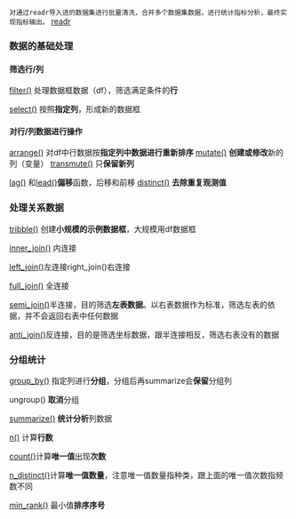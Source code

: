 `对通过readr导入进的数据集进行批量清洗，合并多个数据集数据，进行统计指标分析，最终实现指标输出。`
[readr](readr.md)

### 数据的基础处理
#### 筛选行/列
[filter()](dplyr/.md) 处理数据框数据（df），筛选满足条件的**行**

[select()](dplyr/.md) 按照**指定列**，形成新的数据框

#### 对行/列数据进行操作
[arrange()](dplyr/arrange()].md) 对df中行数据按**指定列中数据进行重新排序**
[mutate()](dplyr/mutate().md) **创建或修改**新的列（变量）
[transmute()](dplyr/transmute().md) 只**保留新列**

[lag()](dplyr/lag().md) 和[lead()](dplyr/lead().md)**偏移**函数，后移和前移
[distinct()](dplyr/distinct().md) **去除重复观测值**


### 处理关系数据
[tribble()](dplyr/tribble().md) 创建**小规模的示例数据框**，大规模用df数据框

[inner_join()](dplyr/inner_join().md) 内连接

[left_join()](dplyr/left_join().md)左连接right_join()右连接

[full_join()](dplyr/full_join().md) 全连接

[semi_join()](dplyr/semi_join().md)半连接，目的筛选**左表数据**。以右表数据作为标准，筛选左表的依据，并不会返回右表中任何数据

[anti_join()](dplyr/anti_join().md)反连接，目的是筛选坐标数据，跟半连接相反，筛选右表没有的数据


### 分组统计
[group_by()](dplyr/group_by().md) 指定列进行**分组**，分组后再summarize会**保留**分组列

ungroup() **取消**分组


[summarize()](dplyr/summarize().md) **统计分析**列数据


[n()](dplyr/n().md) 计算**行数**

[count()](dplyr/count().md)计算**唯一值**出现**次数**

[n_distinct()](dplyr/n_distinct().md)计算**唯一值数量**，注意唯一值数量指种类，跟上面的唯一值次数指频数不同


[min_rank()](dplyr/min_rank().md) 最小值**排序序号**



